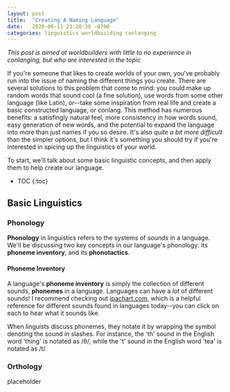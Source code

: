 ```yaml
---
layout: post
title:  "Creating A Naming Language"
date:   2020-06-11 23:28:30 -0700
categories: linguistics worldbuilding conlanging
---
```


*This post is aimed at worldbuilders with little to no experience in conlanging, but who are interested in the topic*

If you're someone that likes to create worlds of your own, you've probably run into the issue of naming the different things you create. There are several solutions to this problem that come to mind: you could make up random words that sound cool (a fine solution), use words from some other language (like Latin), *or*--take some inspiration from real life and create a basic constructed language, or conlang. This method has numerous benefits: a satisfingly natural feel, more consistency in how words sound, easy generation of new words, and the potential to expand the language into more than just names if you so desire. It's also *quite a bit more difficult* than the simpler options, but I think it's something you should try if you're interested in spicing up the linguistics of your world.

To start, we'll talk about some basic linguistic concepts, and then apply them to help create our language.

* TOC
{:toc}


## Basic Linguistics

### Phonology

**Phonology** in linguistics refers to the systems of *sounds* in a language. We'll be discussing two key concepts in our language's phonology: its **phoneme inventory**, and its **phonotactics**.

#### Phoneme Inventory

A language's **phoneme inventory** is simply the collection of different sounds, **phonemes** in a language. Languages can have a *lot* of different sounds! I recommend checking out [ipachart.com](https://www.ipachart.com/), which is a helpful reference for different sounds found in languages today--you can click on each to hear what it sounds like. 

When linguists discuss phonemes, they notate it by wrapping the symbol denoting the sound in slashes. For instance, the 'th' sound in the English word 'thing' is notated as /θ/, while the 't' sound in the English word 'tea' is notated as /t/.

### Orthology

placeholder